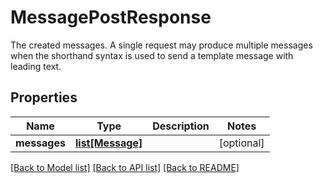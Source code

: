 # MessagePostResponse

The created messages. A single request may produce multiple messages when the shorthand syntax is used to send a template message with leading text.
## Properties
Name | Type | Description | Notes
------------ | ------------- | ------------- | -------------
**messages** | [**list[Message]**](Message.md) |  | [optional] 

[[Back to Model list]](../README.md#documentation-for-models) [[Back to API list]](../README.md#documentation-for-api-endpoints) [[Back to README]](../README.md)


